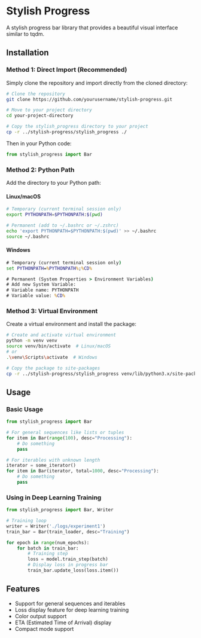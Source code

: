 # Stylish Progress

A stylish progress bar library that provides a beautiful visual interface similar to tqdm.

## Installation

### Method 1: Direct Import (Recommended)
Simply clone the repository and import directly from the cloned directory:

```bash
# Clone the repository
git clone https://github.com/yourusername/stylish-progress.git

# Move to your project directory
cd your-project-directory

# Copy the stylish_progress directory to your project
cp -r ../stylish-progress/stylish_progress ./
```

Then in your Python code:
```python
from stylish_progress import Bar
```

### Method 2: Python Path
Add the directory to your Python path:

#### Linux/macOS
```bash
# Temporary (current terminal session only)
export PYTHONPATH=$PYTHONPATH:$(pwd)

# Permanent (add to ~/.bashrc or ~/.zshrc)
echo 'export PYTHONPATH=$PYTHONPATH:$(pwd)' >> ~/.bashrc
source ~/.bashrc
```

#### Windows
```cmd
# Temporary (current terminal session only)
set PYTHONPATH=%PYTHONPATH%;%CD%

# Permanent (System Properties > Environment Variables)
# Add new System Variable:
# Variable name: PYTHONPATH
# Variable value: %CD%
```

### Method 3: Virtual Environment
Create a virtual environment and install the package:

```bash
# Create and activate virtual environment
python -m venv venv
source venv/bin/activate  # Linux/macOS
# or
.\venv\Scripts\activate  # Windows

# Copy the package to site-packages
cp -r ../stylish-progress/stylish_progress venv/lib/python3.x/site-packages/
```

## Usage

### Basic Usage

```python
from stylish_progress import Bar

# For general sequences like lists or tuples
for item in Bar(range(100), desc="Processing"):
    # Do something
    pass

# For iterables with unknown length
iterator = some_iterator()
for item in Bar(iterator, total=1000, desc="Processing"):
    # Do something
    pass
```

### Using in Deep Learning Training

```python
from stylish_progress import Bar, Writer

# Training loop
writer = Writer('./logs/experiment1')
train_bar = Bar(train_loader, desc="Training")

for epoch in range(num_epochs):
    for batch in train_bar:
        # Training step
        loss = model.train_step(batch)
        # Display loss in progress bar
        train_bar.update_loss(loss.item())
```

## Features

- Support for general sequences and iterables
- Loss display feature for deep learning training
- Color output support
- ETA (Estimated Time of Arrival) display
- Compact mode support
